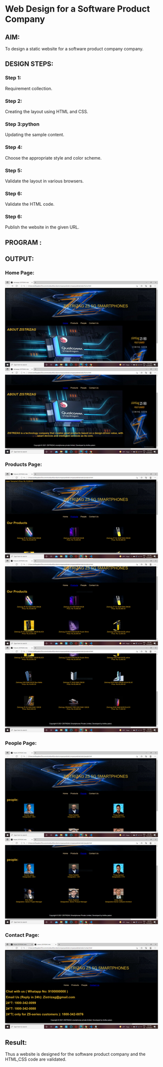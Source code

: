 # Web Design for a Software Product Company

## AIM:

To design a static website for a software product company company.

## DESIGN STEPS:

### Step 1:

Requirement collection.

### Step 2:

Creating the layout using HTML and CSS.

### Step 3:python

Updating the sample content.

### Step 4:

Choose the appropriate style and color scheme.

### Step 5:

Validate the layout in various browsers.

### Step 6:

Validate the HTML code.

### Step 6:

Publish the website in the given URL.

## PROGRAM :

## OUTPUT:

### Home Page:

![output](./images/zss1.PNG)
![output](./images/zss2.PNG)

### Products Page:

![output](./images/ZZSS3.PNG)
![output](./images/ZZSS4.PNG)
![output](./images/ZZSS5.PNG)

### People Page:
![output](./images/zzss6.PNG)
![output](./images/zzss7.PNG)

### Contact Page:
![output](./images/zzss8.PNG)

## Result:

Thus a website is designed for the software product company and the HTML,CSS code are validated.
